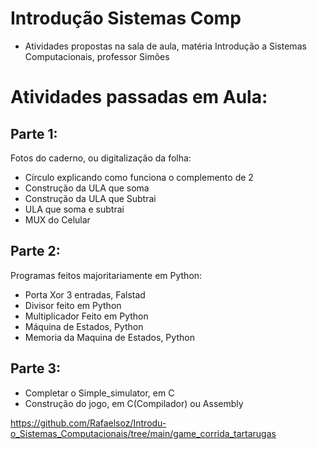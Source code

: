 # Introdução Sistemas Comp
- Atividades propostas na sala de aula, matéria Introdução a Sistemas Computacionais, professor Simões
 
# Atividades passadas em Aula:
 
## Parte 1:
  Fotos do caderno, ou digitalização da folha:
- Círculo explicando como funciona o complemento de 2
- Construção da ULA que soma
- Construção da ULA que Subtrai
- ULA que soma e subtrai
- MUX do Celular
 
## Parte 2:
  Programas feitos majoritariamente em Python:
- Porta Xor 3 entradas, Falstad
- Divisor feito em Python
- Multiplicador Feito em Python
- Máquina de Estados, Python
- Memoria da Maquina de Estados, Python
 
## Parte 3:
- Completar o Simple_simulator, em C
- Construção do jogo, em C(Compilador) ou Assembly

https://github.com/Rafaelsoz/Introdu-o_Sistemas_Computacionais/tree/main/game_corrida_tartarugas
